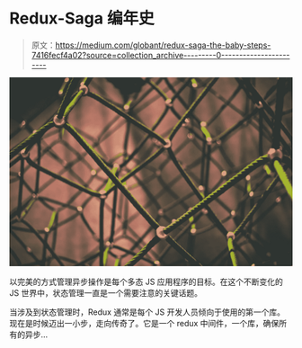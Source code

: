 # Redux-Saga 编年史

> 原文：<https://medium.com/globant/redux-saga-the-baby-steps-7416fecf4a02?source=collection_archive---------0----------------------->

![](img/6b6cb332f4f5e1b18e3b34352c11f2ae.png)

以完美的方式管理异步操作是每个多态 JS 应用程序的目标。在这个不断变化的 JS 世界中，状态管理一直是一个需要注意的关键话题。

当涉及到状态管理时，Redux 通常是每个 JS 开发人员倾向于使用的第一个库。现在是时候迈出一小步，走向传奇了。它是一个 redux 中间件，一个库，确保所有的异步…